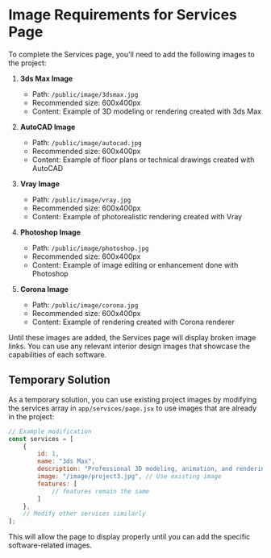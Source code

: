 # Image Requirements for Services Page

To complete the Services page, you'll need to add the following images to the project:

1. **3ds Max Image**
   - Path: `/public/image/3dsmax.jpg`
   - Recommended size: 600x400px
   - Content: Example of 3D modeling or rendering created with 3ds Max

2. **AutoCAD Image**
   - Path: `/public/image/autocad.jpg`
   - Recommended size: 600x400px
   - Content: Example of floor plans or technical drawings created with AutoCAD

3. **Vray Image**
   - Path: `/public/image/vray.jpg`
   - Recommended size: 600x400px
   - Content: Example of photorealistic rendering created with Vray

4. **Photoshop Image**
   - Path: `/public/image/photoshop.jpg`
   - Recommended size: 600x400px
   - Content: Example of image editing or enhancement done with Photoshop

5. **Corona Image**
   - Path: `/public/image/corona.jpg`
   - Recommended size: 600x400px
   - Content: Example of rendering created with Corona renderer

Until these images are added, the Services page will display broken image links. You can use any relevant interior design images that showcase the capabilities of each software.

## Temporary Solution

As a temporary solution, you can use existing project images by modifying the services array in `app/services/page.jsx` to use images that are already in the project:

```javascript
// Example modification
const services = [
    {
        id: 1,
        name: "3ds Max",
        description: "Professional 3D modeling, animation, and rendering software for creating stunning interior visualizations.",
        image: "/image/project3.jpg", // Use existing image
        features: [
            // features remain the same
        ]
    },
    // Modify other services similarly
];
```

This will allow the page to display properly until you can add the specific software-related images.
